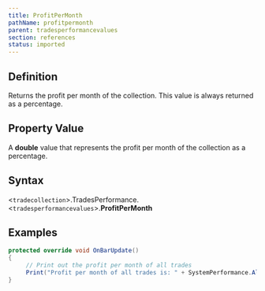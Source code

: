 ```yaml
---
title: ProfitPerMonth
pathName: profitpermonth
parent: tradesperformancevalues
section: references
status: imported
---
```


## Definition

Returns the profit per month of the collection. This value is always returned as a percentage.

## Property Value

A **double** value that represents the profit per month of the collection as a percentage.

## Syntax

<`tradecollection`>.TradesPerformance.<`tradesperformancevalues`>.**ProfitPerMonth**

## Examples

```csharp
protected override void OnBarUpdate()
{
     // Print out the profit per month of all trades
     Print("Profit per month of all trades is: " + SystemPerformance.AllTrades.TradesPerformance.Currency.ProfitPerMonth);
}
```
